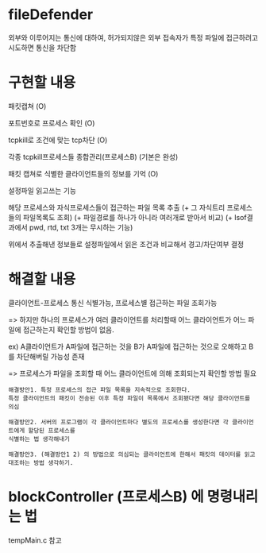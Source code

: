# fileDefender
외부와 이루어지는 통신에 대하여, 허가되지않은 외부 접속자가 특정 파일에 접근하려고 시도하면 통신을 차단함

# 구현할 내용
패킷캡쳐 (O)

포트번호로 프로세스 확인 (O)

tcpkill로 조건에 맞는 tcp차단 (O)

각종 tcpkill프로세스들 종합관리(프로세스B) (기본은 완성)

패킷 캡쳐로 식별한 클라이언트들의 정보를 기억 (O)

설정파일 읽고쓰는 기능

해당 프로세스와 자식프로세스들이 접근하는 파일 목록 추출
(+ 그 자식트리 프로세스들의 파일목록도 조회)
(+ 파일경로를 하나가 아니라 여러개로 받아서 비교)
(+ lsof결과에서 pwd, rtd, txt 3개는 무시하는 기능)

위에서 추출해낸 정보들로 설정파일에서 읽은 조건과 비교해서 경고/차단여부 결정

# 해결할 내용
클라이언트-프로세스 통신 식별가능, 프로세스별 접근하는 파일 조회가능

=> 하지만 하나의 프로세스가 여러 클라이언트를 처리할때 어느 클라이언트가 어느 파일에 접근하는지 확인할 방법이 없음.

ex) A클라이언트가 A파일에 접근하는 것을 B가 A파일에 접근하는 것으로 오해하고 B를 차단해버릴 가능성 존재

=> 프로세스가 파일을 조회할 때 어느 클라이언트에 의해 조회되는지 확인할 방법 필요

    해결방안1. 특정 프로세스의 접근 파일 목록을 지속적으로 조회한다.
    특정 클라이언트의 패킷이 전송된 이후 특정 파일이 목록에서 조회됐다면 해당 클라이언트를 의심
    
    해결방안2. 서버의 프로그램이 각 클라이언트마다 별도의 프로세스를 생성한다면 각 클라이언트에게 할당된 프로세스를
    식별하는 법 생각해내기
    
    해결방안3. (해결방안1 2) 의 방법으로 의심되는 클라이언트에 한해서 패킷의 데이터를 읽고 대조하는 방법 생각하기.

# blockController (프로세스B) 에 명령내리는 법
tempMain.c 참고
